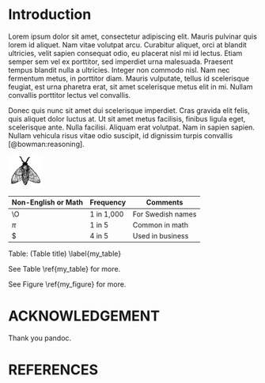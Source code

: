 # Introduction
Lorem ipsum dolor sit amet, consectetur adipiscing elit. Mauris pulvinar quis lorem id aliquet. Nam vitae volutpat arcu. Curabitur aliquet, orci at blandit ultricies, velit sapien consequat odio, eu placerat nisl mi id lectus. Etiam semper sem vel ex porttitor, sed imperdiet urna malesuada. Praesent tempus blandit nulla a ultricies. Integer non commodo nisl. Nam nec fermentum metus, in porttitor diam. Mauris vulputate, tellus id scelerisque feugiat, est urna pharetra erat, sit amet scelerisque metus elit in mi. Nullam convallis porttitor lectus vel convallis.

Donec quis nunc sit amet dui scelerisque imperdiet. Cras gravida elit felis, quis aliquet dolor luctus at. Ut sit amet metus facilisis, finibus ligula eget, scelerisque ante. Nulla facilisi. Aliquam erat volutpat. Nam in sapien sapien. Nullam vehicula risus vitae odio suscipit, id dignissim turpis convallis [@bowman:reasoning].

![This is the caption \label{my_figure}](fly.png)

Non-English or Math|Frequency |Comments          
-------------------|----------|-----------------
\O                 |1 in 1,000|For Swedish names 
$\pi$              |1 in 5    |Common in math    
\$                 |4 in 5    |Used in business  

Table: (Table title) \label{my_table}


See Table \ref{my_table} for more.

See Figure \ref{my_figure} for more.

# ACKNOWLEDGEMENT

Thank you pandoc.

# REFERENCES
